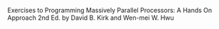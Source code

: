 Exercises to Programming Massively Parallel Processors: A Hands On Approach 2nd Ed. by David B. Kirk and Wen-mei W. Hwu
